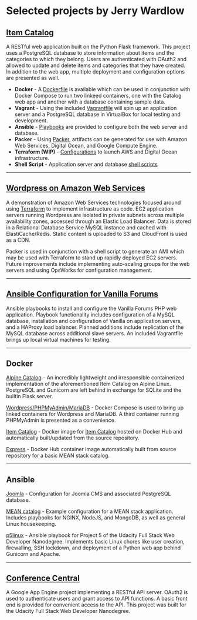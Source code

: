 # Selected projects by Jerry Wardlow


[Item Catalog ](https://github.com/jerrywardlow/p3catalog)
---
A RESTful web application built on the Python Flask framework.
This project uses a PostgreSQL database to store information about items and the categories to which they belong.
Users are authenticated with OAuth2 and allowed to update and delete items and categories that they have created.
In addition to the web app, multiple deployment and configuration options are presented as well.

* **Docker** - A [Dockerfile](https://github.com/jerrywardlow/p3catalog/blob/master/Dockerfile) is available which can be used in conjunction with Docker Compose to run two linkeed containers, one with the Catalog web app and another with a database containing sample data.
* **Vagrant** - Using the included [Vagrantfile](https://github.com/jerrywardlow/p3catalog/blob/master/Vagrantfile) will spin up an application server and a PostgreSQL database in VirtualBox for local testing and development.
* **Ansible** - [Playbooks](https://github.com/jerrywardlow/p3catalog/tree/master/provision/ansible) are provided to configure both the web server and database.
* **Packer** - Using [Packer](https://github.com/jerrywardlow/p3catalog/tree/master/provision/packer), artifacts can be generated for use with Amazon Web Services, Digital Ocean, and Google Compute Engine.
* **Terraform (WIP)** - [Configurations](https://github.com/jerrywardlow/p3catalog/tree/master/provision/terraform) to launch AWS and Digital Ocean infrastructure.
* **Shell Script** - Application server and database [shell scripts](https://github.com/jerrywardlow/p3catalog/tree/master/provision/shell)

***
[Wordpress on Amazon Web Services ](https://github.com/jerrywardlow/devops-playground/tree/master/wordpress-cloud)
---
A demonstration of Amazon Web Services technologies focused around using [Terraform](https://www.terraform.io/) to implement infrastructure as code. EC2 application servers running Wordpress are isolated in private subnets across multiple availability zones, accessed through an Elastic Load Balancer. Data is stored in a Relational Database Service MySQL instance and cached with ElastiCache/Redis. Static content is uploaded to S3 and CloudFront is used as a CDN.

Packer is used in conjunction with a shell script to generate an AMI which may be used with Terraform to stand up rapidly deployed EC2 servers. Future improvements include implementing auto-scaling groups for the web servers and using OpsWorks for configuration management.
***
[Ansible Configuration for Vanilla Forums ](https://github.com/jerrywardlow/vanilla-qa)
---
Ansible playbooks to install and configure the Vanilla Forums PHP web application. Playbook functionality includes configuration of a MySQL database, installation and configuration of Vanilla on application servers, and a HAProxy load balancer. Planned additions include replication of the MySQL database across additional slave servers. An included Vagrantfile brings up local virtual machines for testing.
***
Docker
---

[Alpine Catalog](https://github.com/jerrywardlow/docker-playground/blob/master/alpine-catalog/Dockerfile) - An incredibly lightweight and irresponsible containerized implementation of the aforementioned Item Catalog on Alpine Linux. PostgreSQL and Gunicorn are left behind in exchange for SQLite and the builtin Flask server.

[Wordpress/PHPMyAdmin/MariaDB](https://github.com/jerrywardlow/docker-playground/blob/master/wppma/docker-compose.yml) - Docker Compose is used to bring up linked containers for Wordpress and MariaDB. A third container running PHPMyAdmin is presented as a convenience.

[Item Catalog](https://hub.docker.com/r/jerrywardlow/p3catalog/) - Docker image for [Item Catalog](https://github.com/jerrywardlow/p3catalog) hosted on Docker Hub and automatically built/updated from the source repository.

[Express](https://hub.docker.com/r/jerrywardlow/express-catalog/) - Docker Hub container image automatically built from source repository for a basic MEAN stack catalog.
***
Ansible
---

[Joomla](https://github.com/jerrywardlow/devops-playground/tree/master/ansible-joomla) - Configuration for Joomla CMS and associated PostgreSQL database.

[MEAN catalog](https://github.com/jerrywardlow/meansible) - Example configuration for a MEAN stack application. Includes playbooks for NGINX, NodeJS, and MongoDB, as well as general Linux housekeeping.

[p5linux](https://github.com/jerrywardlow/p5linux) - Ansible playbook for Project 5 of the Udacity Full Stack Web Developer Nanodegree. Implements basic Linux chores like user creation, firewalling, SSH lockdown, and deployment of a Python web app behind Gunicorn and Apache.
***
[Conference Central ](https://github.com/jerrywardlow/p4conference)
---

A Google App Engine project implementing a RESTful API server. OAuth2 is used to authenticate users and grant access to API functions. A basic front end is provided for convenient access to the API. This project was built for the Udacity Full Stack Web Developer Nanodegree.
